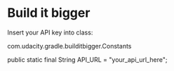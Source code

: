 # Build it bigger

Insert your API key into class:

com.udacity.gradle.builditbigger.Constants

public static final String API_URL = "your_api_url_here";